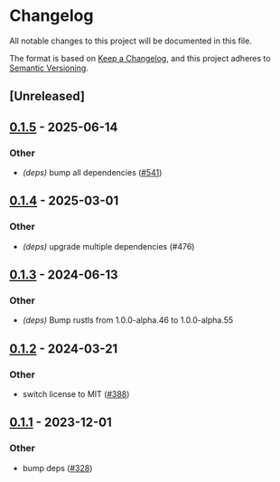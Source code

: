 # Changelog
All notable changes to this project will be documented in this file.

The format is based on [Keep a Changelog](https://keepachangelog.com/en/1.0.0/),
and this project adheres to [Semantic Versioning](https://semver.org/spec/v2.0.0.html).

## [Unreleased]

## [0.1.5](https://github.com/jdrouet/mrml/compare/css-compare-v0.1.4...css-compare-v0.1.5) - 2025-06-14

### Other

- *(deps)* bump all dependencies ([#541](https://github.com/jdrouet/mrml/pull/541))

## [0.1.4](https://github.com/jdrouet/mrml/compare/css-compare-v0.1.3...css-compare-v0.1.4) - 2025-03-01

### Other

- *(deps)* upgrade multiple dependencies (#476)

## [0.1.3](https://github.com/jdrouet/mrml/compare/css-compare-v0.1.2...css-compare-v0.1.3) - 2024-06-13

### Other
- *(deps)* Bump rustls from 1.0.0-alpha.46 to 1.0.0-alpha.55

## [0.1.2](https://github.com/jdrouet/mrml/compare/css-compare-v0.1.1...css-compare-v0.1.2) - 2024-03-21

### Other
- switch license to MIT ([#388](https://github.com/jdrouet/mrml/pull/388))

## [0.1.1](https://github.com/jdrouet/mrml/compare/css-compare-v0.1.0...css-compare-v0.1.1) - 2023-12-01

### Other
- bump deps ([#328](https://github.com/jdrouet/mrml/pull/328))
